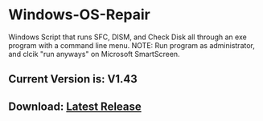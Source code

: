 # Windows-OS-Repair
Windows Script that runs SFC, DISM, and Check Disk all through an exe program with a command line menu.
NOTE: Run program as administrator, and clcik "run anyways" on Microsoft SmartScreen.
## Current Version is: V1.43

## Download: [Latest Release](https://github.com/Coop1195/Windows-OS-Repair/releases/latest "Latest Release")
